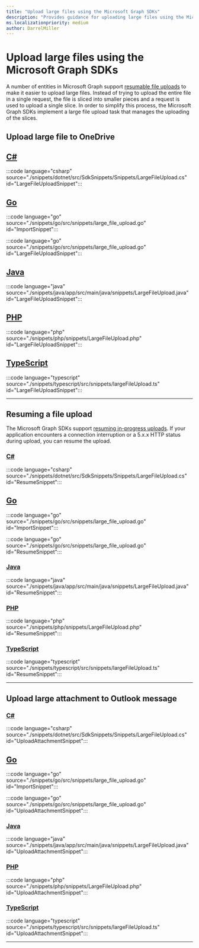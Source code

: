 ```yaml
---
title: "Upload large files using the Microsoft Graph SDKs"
description: "Provides guidance for uploading large files using the Microsoft Graph SDKs."
ms.localizationpriority: medium
author: DarrelMiller
---
```


<!-- markdownlint-disable MD024 MD051 -->

# Upload large files using the Microsoft Graph SDKs

A number of entities in Microsoft Graph support [resumable file uploads](/graph/api/driveitem-createuploadsession?view=graph-rest-1.0&preserve-view=true) to make it easier to upload large files. Instead of trying to upload the entire file in a single request, the file is sliced into smaller pieces and a request is used to upload a single slice. In order to simplify this process, the Microsoft Graph SDKs implement a large file upload task that manages the uploading of the slices.

## Upload large file to OneDrive

## [C#](#tab/csharp)

:::code language="csharp" source="./snippets/dotnet/src/SdkSnippets/Snippets/LargeFileUpload.cs" id="LargeFileUploadSnippet":::

## [Go](#tab/go)

:::code language="go" source="./snippets/go/src/snippets/large_file_upload.go" id="ImportSnippet":::

:::code language="go" source="./snippets/go/src/snippets/large_file_upload.go" id="LargeFileUploadSnippet":::

## [Java](#tab/java)

:::code language="java" source="./snippets/java/app/src/main/java/snippets/LargeFileUpload.java" id="LargeFileUploadSnippet":::

## [PHP](#tab/PHP)

:::code language="php" source="./snippets/php/snippets/LargeFileUpload.php" id="LargeFileUploadSnippet":::

## [TypeScript](#tab/typescript)

:::code language="typescript" source="./snippets/typescript/src/snippets/largeFileUpload.ts" id="LargeFileUploadSnippet":::

---

## Resuming a file upload

The Microsoft Graph SDKs support [resuming in-progress uploads](/graph/api/driveitem-createuploadsession?view=graph-rest-1.0&preserve-view=true#resuming-an-in-progress-upload). If your application encounters a connection interruption or a 5.x.x HTTP status during upload, you can resume the upload.

### [C#](#tab/csharp)

:::code language="csharp" source="./snippets/dotnet/src/SdkSnippets/Snippets/LargeFileUpload.cs" id="ResumeSnippet":::

## [Go](#tab/go)

:::code language="go" source="./snippets/go/src/snippets/large_file_upload.go" id="ImportSnippet":::

:::code language="go" source="./snippets/go/src/snippets/large_file_upload.go" id="ResumeSnippet":::

### [Java](#tab/java)

:::code language="java" source="./snippets/java/app/src/main/java/snippets/LargeFileUpload.java" id="ResumeSnippet":::

### [PHP](#tab/PHP)

:::code language="php" source="./snippets/php/snippets/LargeFileUpload.php" id="ResumeSnippet":::

### [TypeScript](#tab/typescript)

:::code language="typescript" source="./snippets/typescript/src/snippets/largeFileUpload.ts" id="ResumeSnippet":::

---

## Upload large attachment to Outlook message

### [C#](#tab/csharp)

:::code language="csharp" source="./snippets/dotnet/src/SdkSnippets/Snippets/LargeFileUpload.cs" id="UploadAttachmentSnippet":::

## [Go](#tab/go)

:::code language="go" source="./snippets/go/src/snippets/large_file_upload.go" id="ImportSnippet":::

:::code language="go" source="./snippets/go/src/snippets/large_file_upload.go" id="UploadAttachmentSnippet":::

### [Java](#tab/java)

:::code language="java" source="./snippets/java/app/src/main/java/snippets/LargeFileUpload.java" id="UploadAttachmentSnippet":::

### [PHP](#tab/PHP)

:::code language="php" source="./snippets/php/snippets/LargeFileUpload.php" id="UploadAttachmentSnippet":::

### [TypeScript](#tab/typescript)

:::code language="typescript" source="./snippets/typescript/src/snippets/largeFileUpload.ts" id="UploadAttachmentSnippet":::

---

<!-- markdownlint-enable MD024 -->
